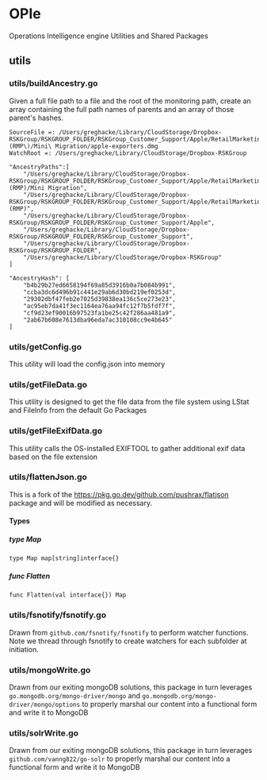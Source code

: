 # OPIe
Operations Intelligence engine Utilities and Shared Packages

## utils

### utils/buildAncestry.go
Given a full file path to a file and the root of the monitoring path, create an array containing the full path names of parents and an array of those parent's hashes.

```
SourceFile =: /Users/greghacke/Library/CloudStorage/Dropbox-RSKGroup/RSKGROUP_FOLDER/RSKGroup_Customer_Support/Apple/RetailMarketingProduction_\(RMP\)/Mini\ Migration/apple-exporters.dmg 
WatchRoot =: /Users/greghacke/Library/CloudStorage/Dropbox-RSKGroup

"AncestryPaths":[
	"/Users/greghacke/Library/CloudStorage/Dropbox-RSKGroup/RSKGROUP_FOLDER/RSKGroup_Customer_Support/Apple/RetailMarketingProduction (RMP)/Mini Migration",
	"/Users/greghacke/Library/CloudStorage/Dropbox-RSKGroup/RSKGROUP_FOLDER/RSKGroup_Customer_Support/Apple/RetailMarketingProduction (RMP)",
	"/Users/greghacke/Library/CloudStorage/Dropbox-RSKGroup/RSKGROUP_FOLDER/RSKGroup_Customer_Support/Apple",
	"/Users/greghacke/Library/CloudStorage/Dropbox-RSKGroup/RSKGROUP_FOLDER/RSKGroup_Customer_Support",
	"/Users/greghacke/Library/CloudStorage/Dropbox-RSKGroup/RSKGROUP_FOLDER",
	"/Users/greghacke/Library/CloudStorage/Dropbox-RSKGroup"
]

"AncestryHash": [
	"b4b29b27ed6658194f69a85d3916b0a7b084b991",
	"ccba3dc6d496b91c441e29ab6d30bd219ef0253d",
	"29302dbf47feb2e7025d39838ea136c5ce273e23",
	"ac95eb7da41f3ec1164ea76aa94fc12f7b5fdf7f",
	"cf9d23ef90016b97523fa1be25c42f286aa481a9",
	"2ab67b608e7613dba96eda7ac310108cc9e4b645"
]
```
### utils/getConfig.go
This utility will load the config.json into memory

### utils/getFileData.go
This utility is designed to get the file data from the file system using LStat and FileInfo from the default Go Packages

### utils/getFileExifData.go
This utility calls the OS-installed EXIFTOOL to gather additional exif data based on the file extension

### utils/flattenJson.go
This is a fork of the https://pkg.go.dev/github.com/pushrax/flatjson package and will be modified as necessary.
#### Types
##### type Map
`type Map map[string]interface{}`
##### func Flatten
`func Flatten(val interface{}) Map`

### utils/fsnotify/fsnotify.go
Drawn from `github.com/fsnotify/fsnotify` to perform watcher functions. Note we thread through fsnotify to create watchers for each subfolder at initiation.

### utils/mongoWrite.go
Drawn from our exiting mongoDB solutions, this package in turn leverages `go.mongodb.org/mongo-driver/mongo` and `go.mongodb.org/mongo-driver/mongo/options` to properly marshal our content into a functional form and write it to MongoDB

### utils/solrWrite.go
Drawn from our exiting mongoDB solutions, this package in turn leverages `github.com/vanng822/go-solr` to properly marshal our content into a functional form and write it to MongoDB
